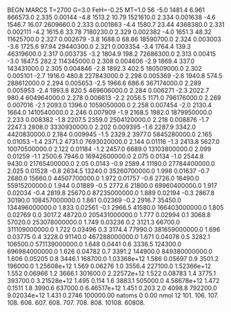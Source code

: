 BEGN
MARCS T=2700 G=3.0 FeH=-0.25 MT=1.0
                  56
-5.0 1481.4 6.961 866573.0 2.335 0.00144 
-4.8 1513.2 10.79 1521610.0 2.334 0.001638 
-4.6 1546.7 16.07 2609660.0 2.333 0.001863 
-4.4 1580.7 23.44 4368380.0 2.331 0.002111 
-4.2 1615.6 33.78 7180230.0 2.329 0.002382 
-4.0 1651.3 48.32 11625700.0 2.327 0.002679 
-3.8 1688.0 68.86 18590700.0 2.324 0.003003 
-3.6 1725.6 97.94 29440300.0 2.321 0.003354 
-3.4 1764.4 139.3 46319600.0 2.317 0.003735 
-3.2 1804.9 198.2 72686300.0 2.313 0.00415 
-3.0 1847.5 282.2 114345000.0 2.308 0.004606 
-2.9 1869.4 337.0 143431000.0 2.305 0.004846 
-2.8 1892.3 402.5 180509000.0 2.302 0.005101 
-2.7 1916.0 480.8 227843000.0 2.298 0.005369 
-2.6 1940.8 574.5 288612000.0 2.294 0.005653 
-2.5 1966.6 686.6 367174000.0 2.289 0.005953 
-2.4 1993.8 820.5 469606000.0 2.284 0.006271 
-2.3 2022.7 980.4 604964000.0 2.278 0.006613 
-2.2 2056.5 1171.0 796176000.0 2.269 0.007016 
-2.1 2093.0 1396.0 1059050000.0 2.258 0.007454 
-2.0 2130.4 1664.0 1410540000.0 2.246 0.007909 
-1.9 2168.5 1982.0 1879950000.0 2.233 0.008382 
-1.8 2207.5 2359.0 2504120000.0 2.218 0.008876 
-1.7 2247.3 2808.0 3330930000.0 2.202 0.009395 
-1.6 2287.9 3342.0 4420830000.0 2.184 0.009945 
-1.5 2329.2 3977.0 5845280000.0 2.165 0.01053 
-1.4 2371.2 4731.0 7693020000.0 2.144 0.01116 
-1.3 2413.8 5627.0 10070500000.0 2.122 0.01184 
-1.2 2457.0 6689.0 13103800000.0 2.099 0.01259 
-1.1 2500.6 7946.0 16942600000.0 2.075 0.0134 
-1.0 2544.8 9430.0 21765400000.0 2.05 0.0143 
-0.9 2589.4 11180.0 27784400000.0 2.025 0.01528 
-0.8 2634.5 13240.0 35260700000.0 1.998 0.01637 
-0.7 2680.0 15660.0 44507700000.0 1.972 0.01757 
-0.6 2726.0 18490.0 55915200000.0 1.944 0.01889 
-0.5 2772.6 21800.0 69960400000.0 1.917 0.02034 
-0.4 2819.8 25670.0 87235000000.0 1.889 0.02194 
-0.3 2867.8 30190.0 108457000000.0 1.861 0.02369 
-0.2 2916.7 35450.0 134496000000.0 1.833 0.02561 
-0.1 2966.5 41580.0 166403000000.0 1.805 0.02769 
0.0 3017.2 48720.0 205431000000.0 1.777 0.02994 
0.1 3068.8 57020.0 253078000000.0 1.749 0.03236 
0.2 3121.3 66700.0 311109000000.0 1.722 0.03496 
0.3 3174.4 77990.0 381659000000.0 1.696 0.03775 
0.4 3228.0 91140.0 467288000000.0 1.671 0.04078 
0.5 3282.1 106500.0 571139000000.0 1.648 0.0441 
0.6 3336.5 124300.0 696984000000.0 1.626 0.04782 
0.7 3391.2 144900.0 849380000000.0 1.606 0.05205 
0.8 3446.1 168700.0 1.03368e+12 1.586 0.05697 
0.9 3501.2 196000.0 1.25608e+12 1.569 0.06276 
1.0 3556.4 227100.0 1.52366e+12 1.552 0.06966 
1.2 3666.1 301600.0 2.22572e+12 1.522 0.08783 
1.4 3775.1 393700.0 3.21528e+12 1.495 0.114 
1.6 3883.1 505000.0 4.58678e+12 1.472 0.1511 
1.8 3990.6 637000.0 6.46517e+12 1.451 0.203 
2.0 4098.8 792200.0 9.02034e+12 1.431 0.2746 
100000.00
natoms              0      0.00
nmol          12
          101.         106.       107.      108.         606.        607.        608.
          707.         708.       808.    10108.       60808.
